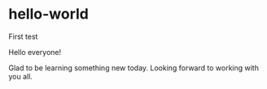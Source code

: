 # hello-world
First test

Hello everyone!

Glad to be learning something new today. Looking forward to working with you all.
